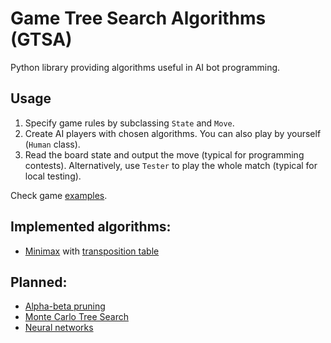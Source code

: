 # Game Tree Search Algorithms (GTSA)

Python library providing algorithms useful in AI bot programming.

Usage
---

1. Specify game rules by subclassing `State` and `Move`. 
2. Create AI players with chosen algorithms. You can also play by yourself (`Human` class).
3. Read the board state and output the move (typical for programming contests). 
Alternatively, use `Tester` to play the whole match (typical for local testing).

Check game [examples](https://github.com/AdamStelmaszczyk/gtsa/blob/master/examples/README.md). 

Implemented algorithms:
---

- [Minimax](https://en.wikipedia.org/wiki/Minimax) with [transposition table](https://en.wikipedia.org/wiki/Transposition_table)

Planned:
---

- [Alpha-beta pruning](https://en.wikipedia.org/wiki/Alpha%E2%80%93beta_pruning)
- [Monte Carlo Tree Search](https://en.wikipedia.org/wiki/Monte_Carlo_tree_search)
- [Neural networks](https://en.wikipedia.org/wiki/Artificial_neural_network)

